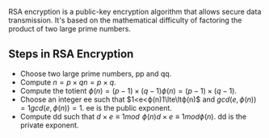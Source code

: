 RSA encryption is a public-key encryption algorithm that allows secure data transmission. It's based on the mathematical difficulty of factoring the product of two large prime numbers. 

## Steps in RSA Encryption

* Choose two large prime numbers, pp and qq.
* Compute $n=p×qn=p×q$.
* Compute the totient $ϕ(n)=(p−1)×(q−1)ϕ(n)=(p−1)×(q−1)$.
* Choose an integer ee such that $1<e<ϕ(n)1\lte\ltϕ(n)$ and $gcd(e,ϕ(n))=1gcd(e,ϕ(n))=1$. ee is the public exponent.
* Compute dd such that $d×e≡1mod$  $ϕ(n)d×e≡1modϕ(n)$. dd is the private exponent.
